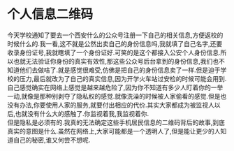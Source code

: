 # 个人信息二维码

今天学校通知了要去一个西安什么的公众号注册一下自己的相关信息,方便返校的时候什么的.我一看,这不就是公然出卖自己的身份信息吗,我就填了自己名字,还要收录身份证号,我就瞎填了一个身份证好.可笑的是这个都接入公安个人身份信息.所以也就无法验证你身份的真实有效性,那这些公众号后台拿到的身份信息,我们也不知道他们去做啥了.就是感觉很难受,仿佛是把自己的身份信息卖了一样.但是迫于学校的压力,最后就改为了自己的真实信息,因为开学火车站过安检的时候可能会用到.  
自己感觉确实在网络上感觉是越来越危险了,因为你不知道有多少人盯着你的一举一动,就像是那种别剥夺了隐私权的感觉.就像洗澡的时候被人家偷看的感觉.但是也没有办法,你要使用人家的服务,就要付出相应的代价.其实大家都成为被监视人以后,也就没有什么大的感触了.你监视着我,我监视着你.  
但是隐私是必须有的.我真的无法确定这些手机居民信息的二维码背后的故事,到底真实的意图是什么.虽然在网络上,大家可能都是一个透明人了,但是能让更少的人知道自己的秘密,谁又何尝不想呢.
